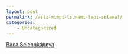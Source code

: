 ```yaml
---
layout: post
permalink: /arti-mimpi-tsunami-tapi-selamat/
categories:
    - Uncategorized
---
```


[Baca Selengkapnya](/04)